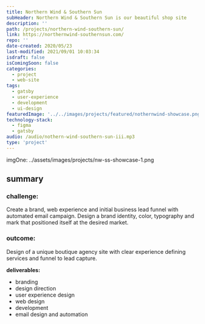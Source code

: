 ```yaml
---
title: Northern Wind & Southern Sun
subHeader: Northern Wind & Southern Sun is our beautiful shop site
description: ''
path: /projects/northern-wind-southern-sun/
link: https://northernwind-southernsun.com/
repo: ''
date-created: 2020/05/23
last-modified: 2021/09/01 10:03:34
isdraft: false
isComingSoon: false
categories:
  - project
  - web-site
tags:
  - gatsby
  - user-experience
  - development
  - ui-design
featuredImage: '../../images/projects/featured/nothernwind-showcase.png'
technology-stack:
  - figma
  - gatsby
audio: /audio/nothern-wind-southern-sun-iii.mp3
type: 'project'
---
```


imgOne: ../assets/images/projects/nw-ss-showcase-1.png

## summary

### challenge:

Create a brand, web experience and initial business lead funnel with
automated email campaign. Design a brand identity, color, typography and
mark that positioned itself at the desired market.

### outcome:

Design of a unique boutique agency site with clear experience defining
services and funnel to lead capture.

**deliverables:**

- branding
- design direction
- user experience design
- web design
- development
- email design and automation
